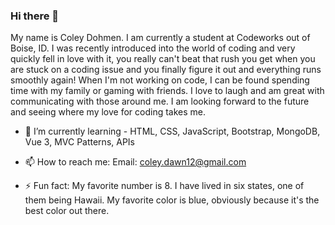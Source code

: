### Hi there 👋

My name is Coley Dohmen. I am currently a student at Codeworks out of Boise, ID. I was recently introduced into the world of coding and very quickly fell in love with it, you really can't beat that rush you get when you are stuck on a coding issue and you finally figure it out and everything runs smoothly again! When I'm not working on code, I can be found spending time with my family or gaming with friends. I love to laugh and am great with communicating with those around me. I am looking forward to the future and seeing where my love for coding takes me.

- 🌱 I’m currently learning -  HTML, CSS, JavaScript, Bootstrap, MongoDB, Vue 3, MVC Patterns, APIs

- 📫 How to reach me: Email: coley.dawn12@gmail.com

- ⚡ Fun fact: My favorite number is 8. I have lived in six states, one of them being Hawaii. My favorite color is blue, obviously because it's the best color out there. 
<!--
**ColeyDohmen/coleydohmen** is a ✨ _special_ ✨ repository because its `README.md` (this file) appears on your GitHub profile.

Here are some ideas to get you started:

- 🔭 I’m currently working on ...

- 👯 I’m looking to collaborate on ...
- 🤔 I’m looking for help with ...
- 💬 Ask me about ...

- 😄 Pronouns: ...

-->
